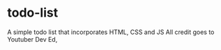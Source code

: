 # todo-list
A simple todo list that incorporates HTML, CSS and JS
All credit goes to Youtuber Dev Ed,

